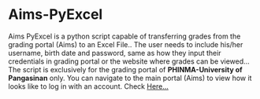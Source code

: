 # Aims-PyExcel
Aims PyExcel is a python script capable of transferring grades from the grading portal (Aims) to an Excel File.. The user needs to include his/her username, birth date and password, same as how they input their credentials in grading portal or the website where grades can be viewed... <br/>
The script is exclusively for the grading portal of <b>PHINMA-University of Pangasinan</b> only. You can navigate to the main portal (Aims) to view how it looks like to log in with an account. Check <a href="https://upangsms.phinma.edu.ph/upang/students/" target="_blank">Here...</a>
